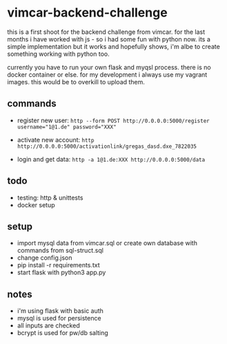 # vimcar-backend-challenge

this is a first shoot for the backend challenge from vimcar. for the last months i have worked with js - so i had some fun with python now. its a simple implementation but it works and hopefully shows, i'm albe to create something working with python too.

currently you have to run your own flask and myqsl process. there is no docker container or else. for my development i always use my vagrant images. this would be to overkill to upload them.

## commands
- register new user:
```http --form POST http://0.0.0.0:5000/register username="1@1.de" password="XXX"```

- activate new account:
```http http://0.0.0.0:5000/activationlink/gregas_dasd.dxe_7822035```

- login and get data:
```http -a 1@1.de:XXX http://0.0.0.0:5000/data```

## todo
- testing: http & unittests
- docker setup

## setup
- import mysql data from vimcar.sql or create own database with commands from sql-struct.sql
- change config.json
- pip install -r requirements.txt
- start flask with python3 app.py

## notes
- i'm using flask with basic auth
- mysql is used for persistence
- all inputs are checked
- bcrypt is used for pw/db salting